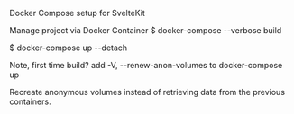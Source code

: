 Docker Compose setup for SvelteKit

Manage project via Docker Container
$ docker-compose --verbose build

$ docker-compose up --detach

Note, first time build? add -V, --renew-anon-volumes to docker-compose up

Recreate anonymous volumes instead of retrieving data from the previous containers.
